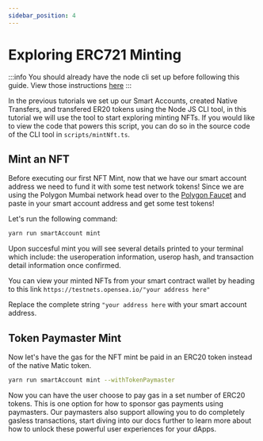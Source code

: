```yaml
---
sidebar_position: 4
---
```


# Exploring ERC721 Minting

:::info
You should already have the node cli set up before following this guide. View those instructions [here](setupnodecli.md)
:::

In the previous tutorials we set up our Smart Accounts, created Native Transfers, and transfered ER20 tokens using the Node JS CLI tool, in this tutorial we will use the tool to start exploring minting NFTs. If you would like to view the code that powers this script, you can do so in the source code of the CLI tool in `scripts/mintNft.ts`.

## Mint an NFT

Before executing our first NFT Mint, now that we have our smart account address we need to fund it with some test network tokens! Since we are using the Polygon Mumbai network head over to the [Polygon Faucet](https://faucet.polygon.technology/) and paste in your smart account address and get some test tokens! 

Let's run the following command: 

```bash
yarn run smartAccount mint
```
Upon succesful mint you will see several details printed to your terminal which include: the useroperation information, userop hash, and transaction detail information once confirmed.

You can view your minted NFTs from your smart contract wallet by heading to this link `https://testnets.opensea.io/"your address here"`

Replace the complete string `"your address here` with your smart account address. 

## Token Paymaster Mint

Now let's have the gas for the NFT mint be paid in an ERC20 token instead of the native Matic token. 

```bash
yarn run smartAccount mint --withTokenPaymaster
```
Now you can have the user choose to pay gas in a set number of ERC20 tokens. This is one option for how to sponsor gas payments using paymasters. Our paymasters also support allowing you to do completely gasless transactions, start diving into our docs further to learn more about how to unlock these powerful user experiences for your dApps. 